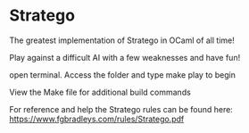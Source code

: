 # Stratego

The greatest implementation of Stratego in OCaml of all time!

Play against a difficult AI with a few weaknesses and have fun!

open terminal. Access the folder and type make play to begin

View the Make file for additional build commands

For reference and help the Stratego rules can be found here: https://www.fgbradleys.com/rules/Stratego.pdf
